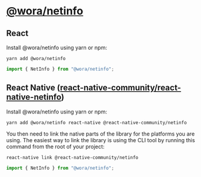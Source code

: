 # [@wora/netinfo](https://github.com/morrys/wora)

## React

Install @wora/netinfo using yarn or npm:

```
yarn add @wora/netinfo
```

```ts
import { NetInfo } from "@wora/netinfo";
```


## React Native ([react-native-community/react-native-netinfo](https://github.com/react-native-community/react-native-netinfo/blob/master/README.md))

Install @wora/netinfo using yarn or npm:

```
yarn add @wora/netinfo react-native @react-native-community/netinfo
```

You then need to link the native parts of the library for the platforms you are using. The easiest way to link the library is using the CLI tool by running this command from the root of your project:

`react-native link @react-native-community/netinfo`


```ts
import { NetInfo } from "@wora/netinfo";
```

